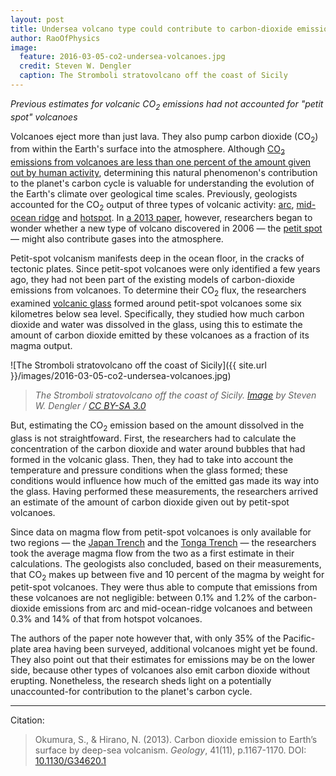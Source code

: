 ```yaml
---
layout: post
title: Undersea volcano type could contribute to carbon-dioxide emissions
author: RaoOfPhysics
image:
  feature: 2016-03-05-co2-undersea-volcanoes.jpg
  credit: Steven W. Dengler
  caption: The Stromboli stratovolcano off the coast of Sicily
---
```


_Previous estimates for volcanic CO<sub>2</sub> emissions had not accounted for "petit spot" volcanoes_

Volcanoes eject more than just lava.
They also pump carbon dioxide (CO<sub>2</sub>) from within the Earth's surface into the atmosphere.
Although [CO<sub>2</sub> emissions from volcanoes are less than one percent of the amount given out by human activity](http://volcanoes.usgs.gov/vhp/gas_climate.html), determining this natural phenomenon's contribution to the planet's carbon cycle is valuable for understanding the evolution of the Earth's climate over geological time scales.
Previously, geologists accounted for the CO<sub>2</sub> output of three types of volcanic activity: [arc](https://en.wikipedia.org/wiki/Volcanic_arc), [mid-ocean ridge](https://en.wikipedia.org/wiki/Mid-ocean_ridge) and [hotspot](https://en.wikipedia.org/wiki/Hotspot_%28geology%29).
In [a 2013 paper](http://dx.doi.org/10.1130/G34620.1), however, researchers began to wonder whether a new type of volcano discovered in 2006 &mdash; the [petit spot](http://news.nationalgeographic.com/news/2006/07/060727-new-volcano.html) &mdash; might also contribute gases into the atmosphere.

<!--break-->

Petit-spot volcanism manifests deep in the ocean floor, in the cracks of tectonic plates.
Since petit-spot volcanoes were only identified a few years ago, they had not been part of the existing models of carbon-dioxide emissions from volcanoes.
To determine their CO<sub>2</sub> flux, the researchers examined [volcanic glass](https://en.wikipedia.org/wiki/Volcanic_glass) formed around petit-spot volcanoes some six kilometres below sea level.
Specifically, they studied how much carbon dioxide and water was dissolved in the glass, using this to estimate the amount of carbon dioxide emitted by these volcanoes as a fraction of its magma output.

![The Stromboli stratovolcano off the coast of Sicily]({{ site.url }}/images/2016-03-05-co2-undersea-volcanoes.jpg)

> _The Stromboli stratovolcano off the coast of Sicily. [Image](https://en.wikipedia.org/wiki/File:DenglerSW-Stromboli-20040928-1230x800.jpg) by Steven W. Dengler / [CC BY-SA 3.0](https://creativecommons.org/licenses/by-sa/3.0/)_

But, estimating the CO<sub>2</sub> emission based on the amount dissolved in the glass is not straightfoward.
First, the researchers had to calculate the concentration of the carbon dioxide and water around bubbles that had formed in the volcanic glass.
Then, they had to take into account the temperature and pressure conditions when the glass formed; these conditions would influence how much of the emitted gas made its way into the glass.
Having performed these measurements, the researchers arrived an estimate of the amount of carbon dioxide given out by petit-spot volcanoes.

Since data on magma flow from petit-spot volcanoes is only available for two regions &mdash; the [Japan Trench](https://en.wikipedia.org/wiki/Japan_Trench) and the [Tonga Trench](https://en.wikipedia.org/wiki/Tonga_Trench) &mdash; the researchers took the average magma flow from the two as a first estimate in their calculations.
The geologists also concluded, based on their measurements, that CO<sub>2</sub> makes up between five and 10 percent of the magma by weight for petit-spot volcanoes.
They were thus able to compute that emissions from these volcanoes are not negligible: between 0.1% and 1.2% of the carbon-dioxide emissions from arc and mid-ocean-ridge volcanoes and between 0.3% and 14% of that from hotspot volcanoes.

The authors of the paper note however that, with only 35% of the Pacific-plate area having been surveyed, additional volcanoes might yet be found.
They also point out that their estimates for emissions may be on the lower side, because other types of volcanoes also emit carbon dioxide without erupting.
Nonetheless, the research sheds light on a potentially unaccounted-for contribution to the planet's carbon cycle.

---
Citation:

> Okumura, S., & Hirano, N. (2013). Carbon dioxide emission to Earth’s surface by deep-sea volcanism. _Geology_, 41(11), p.1167-1170. DOI: [10.1130/G34620.1](http://dx.doi.org/10.1130/G34620.1)
